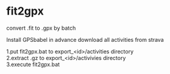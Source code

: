 # fit2gpx
convert .fit to .gpx by batch 

Install GPSbabel in advance
download all activities from strava 

1.put fit2gpx.bat to export_\<id\>/activities directory   
2.extract .gz to export_\<id\>/activivies directory  
3.execute fit2gpx.bat


